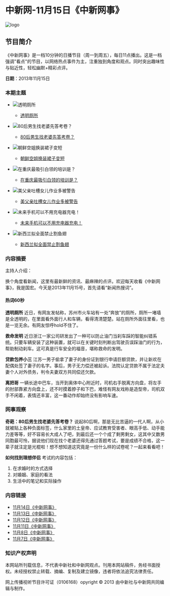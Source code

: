 # 中新网-11月15日《中新网事》

![logo](http://i3.chinanews.com/2012/video_broadcast/images/cns_video/list_logo.png)

## 节目简介

《中新网事》是一档10分钟的日播节目（周一到周五），每日11点播出。这是一档强调"看点"的节目，以网络热点事件为主，注重独到角度和观点。同时突出趣味性与贴近性，轻松幽默+精彩点评。

**日期**：2013年11月15日

### 本期主题

- ![透明厕所](https://www.chinanews.com/shipin/2013/11-15/U442P883T4D328349F113DT20131115092811.jpg)
  - [透明厕所](http://www.chinanews.com/shipin/2013/11-15/news328349.shtml)

- ![80后男生找老婆先答考卷？](https://www.chinanews.com/shipin/2013/11-15/U442P883T4D328350F113DT20131115092925.jpg)
  - [80后男生找老婆先答考卷？](http://www.chinanews.com/shipin/2013/11-15/news328350.shtml)

- ![朝鲜空姐换装裙子变短](https://www.chinanews.com/shipin/2013/11-15/U442P883T4D328352F113DT20131115093218.jpg)
  - [朝鲜空姐换装裙子变短](http://www.chinanews.com/shipin/2013/11-15/news328352.shtml)

- ![在重庆最吸引白领的培训是？](https://www.chinanews.com/shipin/2013/11-15/U442P883T4D328353F113DT20131115093230.jpg)
  - [在重庆最吸引白领的培训是？](http://www.chinanews.com/shipin/2013/11-15/news328353.shtml)

- ![美父亲吐槽女儿作业多被警告](https://www.chinanews.com/shipin/2013/11-15/U442P883T4D328354F113DT20131115093353.jpg)
  - [美父亲吐槽女儿作业多被警告](http://www.chinanews.com/shipin/2013/11-15/news328354.shtml)

- ![未来手机可以不用充电器充电！](https://www.chinanews.com/shipin/2013/11-15/U442P883T4D328355F113DT20131115093454.jpg)
  - [未来手机可以不用充电器充电！](http://www.chinanews.com/shipin/2013/11-15/news328355.shtml)

- ![新西兰拟全面禁止割鱼翅](https://www.chinanews.com/shipin/2013/11-15/U442P883T4D328356F113DT20131115093556.jpg)
  - [新西兰拟全面禁止割鱼翅](http://www.chinanews.com/shipin/2013/11-15/news328356.shtml)

### 内容摘要

主持人介绍：

换个角度看新闻，这里有最新鲜的资讯、最麻辣的点评。欢迎每天收看《中新网事》，我是国宏。今天是2013年11月15号，首先请看“新闻热搜词”。

#### 热词60秒

**透明厕所**
近日，有网友发帖称，苏州市火车站有一处“奔放”的厕所，厕所一堵墙是全透明的，在里面看外面行人和车辆，看得清清楚楚。站在厕所外面往里看，也是一览无余。有网友惊呼hold不住了。

**救命发明**
近日浙江一家公司研发出了一种可以防止油门当刹车踩的智能纠错系统。只要车辆安装了这种装置，就可以在关键时刻判断出驾驶员误踩油门的行为，帮助制动刹车。这可真是行车安全的福音，堪称救命的发明。

**贷款包养小三**
江苏一男子偷拿了妻子的身份证到银行申请巨额贷款，并让新欢在配偶处签了妻子的名字。事后，男子无力偿还被起诉。法院认定贷款不属于法定夫妻个人对外债务，判令夫妻双方共同偿还欠款。

**离把哥**
一辆长途中巴车，当开到奥体中心附近时，司机右手脱离方向盘，将左手的肘部靠紧方向盘上，还不时摸着脖子和下巴，难怪有网友戏称是造型帝，司机双手不闲着，表情还丰富，这一番动作却始终没有影响车速。

### 网事观察

**奇葩：80后男生找老婆先答考卷？**
说起80后啊，那是无比苦逼的一代人啊，从小就被贴上各种负面标签，什么家里的土皇帝、应试教育受害者、眼高手低、动手能力差等等，好不容易长大成人了吧，到最后还一个个成了剩男剩女，这其中又数男同胞最可怜，据说他们现在找个老婆还得先通过答题考试，要是成绩不合格，这一辈子就注定是光棍啦！想不想知道这究竟是一份什么样的试卷呢？一起来看看吧！

**如何找到理想伴侣**
考试的内容包括：
1. 在求婚时的方式选择
2. 对婚姻、家庭的看法
3. 生活中的笔记和实际操作

### 内容链接

- [11月14日《中新网事》](http://www.chinanews.com/shipin/2013/11-14/ws353.shtml)
- [11月13日《中新网事》](http://www.chinanews.com/shipin/2013/11-13/ws352.shtml)
- [11月12日《中新网事》](http://www.chinanews.com/shipin/2013/11-12/ws351.shtml)
- [11月11日《中新网事》](http://www.chinanews.com/shipin/2013/11-11/ws350.shtml)
- [11月8日《中新网事》](http://www.chinanews.com/shipin/2013/11-08/ws349.shtml)
- [11月7日《中新网事》](http://www.chinanews.com/shipin/2013/11-07/ws348.shtml) 

### 知识产权声明

本网站所刊载信息，不代表中新社和中新网观点。刊用本网站稿件，务经书面授权。未经授权禁止转载、摘编、复制及建立镜像，违者将依法追究法律责任。

网上传播视听节目许可证（0106168）opyright © 2013 由中新社与中新网共同编辑与制作。
<!-- tcd_original_link https://www.chinanews.com.cn/shipin/2013/11-15/ws354.shtml -->
